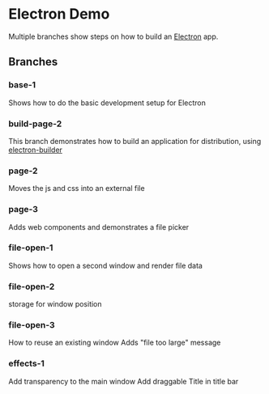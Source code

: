 # Electron Demo

Multiple branches show steps on how to build an [Electron](https://www.electronjs.org/docs) app.

## Branches

### base-1
Shows how to do the basic development setup for Electron

### build-page-2
This branch demonstrates how to build an application for distribution, using [electron-builder](https://www.electron.build/)

### page-2
Moves the js and css into an external file

### page-3
Adds web components and demonstrates a file picker

### file-open-1
Shows how to open a second window and render file data

### file-open-2
storage for window position

### file-open-3
How to reuse an existing window
Adds "file too large" message

### effects-1
Add transparency to the main window
Add draggable
Title in title bar
